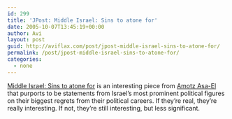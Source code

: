 ```yaml
---
id: 299
title: 'JPost: Middle Israel: Sins to atone for'
date: 2005-10-07T13:45:19+00:00
author: Avi
layout: post
guid: http://aviflax.com/post/jpost-middle-israel-sins-to-atone-for/
permalink: /post/jpost-middle-israel-sins-to-atone-for/
categories:
  - none
---
```

[Middle Israel: Sins to atone for](http://www.jpost.com/servlet/Satellite?pagename=JPost/JPArticle/ShowFull&cid=1128219507580&apage=2) is an interesting piece from [Amotz Asa-El](mailto:amotz@jpost.com) that purports to be statements from Israel&#8217;s most prominent political figures on their biggest regrets from their political careers. If they&#8217;re real, they&#8217;re really interesting. If not, they&#8217;re still interesting, but less significant.